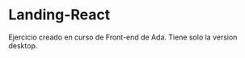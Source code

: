 <h1>Landing-React</h1>

Ejercicio creado en curso de Front-end de Ada. Tiene solo la version desktop. 
